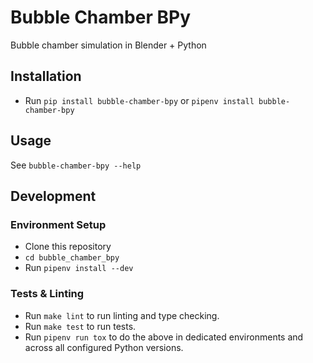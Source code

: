 # Bubble Chamber BPy

Bubble chamber simulation in Blender + Python

## Installation

* Run `pip install bubble-chamber-bpy` or `pipenv install bubble-chamber-bpy`


## Usage

See `bubble-chamber-bpy --help`


## Development

### Environment Setup

* Clone this repository
* `cd bubble_chamber_bpy`
* Run `pipenv install --dev`

### Tests & Linting

* Run `make lint` to run linting and type checking.
* Run `make test` to run tests.
* Run `pipenv run tox` to do the above in dedicated environments and across all configured Python versions.
